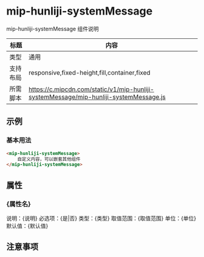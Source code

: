# mip-hunliji-systemMessage

mip-hunliji-systemMessage 组件说明

标题|内容
----|----
类型|通用
支持布局|responsive,fixed-height,fill,container,fixed
所需脚本|https://c.mipcdn.com/static/v1/mip-hunliji-systemMessage/mip-hunliji-systemMessage.js

## 示例

### 基本用法
```html
<mip-hunliji-systemMessage>
    自定义内容，可以嵌套其他组件
</mip-hunliji-systemMessage>
```

## 属性

### {属性名}

说明：{说明}
必选项：{是|否}
类型：{类型}
取值范围：{取值范围}
单位：{单位}
默认值：{默认值}

## 注意事项

